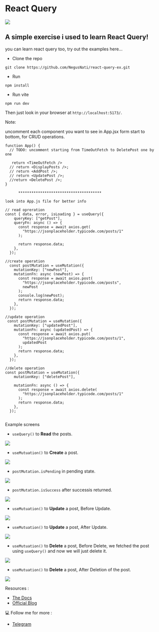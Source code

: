 # React Query
<img src="https://github.com/user-attachments/assets/ec8de22d-b28d-4562-a225-9ab03ffdb5dc">



## A simple exercise  i used to learn React Query! 
you can learn react query too, try out the examples here...

- Clone the repo
```
git clone https://github.com/NegusNati/react-query-ex.git
```
- Run
```
npm install
```
- Run vite
```
npm run dev
```

Then just look in your browser at `http://localhost:5173/`.

Note:

uncomment each component you want to see in App.jsx form start to bottom, for CRUD operations.

```
function App() {
  // TODO: uncomment starting from TimeOutFetch to DeletePost one by one

   return <TimeOutFetch />
  // return <DisplayPosts />;
  // return <AddPost />;
  // return <UpdatePost />;
  //return <DeletePost />;
}
```



          **************************************



```
look into App.js file for better info

// read opreration
const { data, error, isLoading } = useQuery({
    queryKey: ["getPost"],
    queryFn: async () => {
      const response = await axios.get(
        "https://jsonplaceholder.typicode.com/posts/1"
      );

      return response.data;
    },
  });

//create operation
  const postMutation = useMutation({
    mutationKey: ["newPost"],
    mutationFn: async (newPost) => {
      const response = await axios.post(
        "https://jsonplaceholder.typicode.com/posts",
        newPost
      );
      console.log(newPost);
      return response.data;
    },
  });

//update operation
 const postMutation = useMutation({
    mutationKey: ["updatedPost"],
    mutationFn: async (updatedPost) => {
      const response = await axios.put(
        "https://jsonplaceholder.typicode.com/posts/1",
        updatedPost
      );
      return response.data;
    },
  });

//delete operation
const postMutation = useMutation({
    mutationKey: ["deletePost"],

    mutationFn: async () => {
      const response = await axios.delete(
        "https://jsonplaceholder.typicode.com/posts/1"
      );
      return response.data;
    },
  });


```


Example screens

- `useQuery()` to **Read** the posts.
 <img src="https://github.com/user-attachments/assets/58aa934a-cc15-482d-9c9c-f3b7f7a5fdb4">


- `useMutuation()` to **Create** a post.
 <img src="https://github.com/user-attachments/assets/7eb4c3e3-9011-4672-99cb-fa7a845399ec">

- `postMutation.isPending` in pending state.
 <img src="https://github.com/user-attachments/assets/da2a3880-1189-4257-827b-f80401226a7a">

 - `postMutation.isSuccess` after successis returned.
 <img src="https://github.com/user-attachments/assets/870c07f2-20ef-4614-b60b-5c07258db3a4">


- `useMutuation()` to **Update** a post, Before Update.
 <img src="https://github.com/user-attachments/assets/0bfb5b1e-9e6e-414f-8929-faae75fc0550">

- `useMutuation()` to **Update** a post, After Update.
 <img src="https://github.com/user-attachments/assets/f4d2e228-f903-4756-8ea2-5dbae3bd3db5">


- `useMutuation()` to **Delete** a post, Before Delete, we fetched the post using `useQuery()` and now we will just delete it.
 <img src="https://github.com/user-attachments/assets/1d83f5af-e65d-4734-9728-ccb6461bee06">
 
 - `useMutuation()` to **Delete** a post, After Deletion of the post.
 <img src="https://github.com/user-attachments/assets/9f7c427d-da1d-40c1-abb5-9ea21da28414">










Resources :

- [The Docs](https://tanstack.com/query/latest/docs/framework/react/guides/queries)
- [Official Blog](https://tkdodo.eu/blog/practical-react-query)


💻 Follow me for more : 

- [Telegram](https://t.me/negusnatiChannel)



